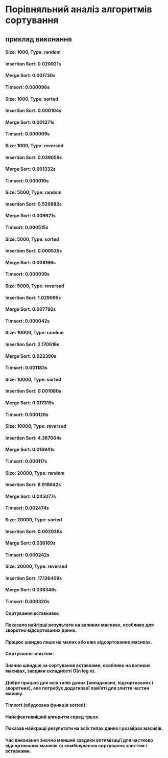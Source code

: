 # Порівняльний аналіз алгоритмів сортування

## приклад виконання

#### Size: 1000, Type: random
#### Insertion Sort: 0.020021s
#### Merge Sort: 0.001730s
#### Timsort: 0.000096s

#### Size: 1000, Type: sorted
#### Insertion Sort: 0.000104s
#### Merge Sort: 0.001371s
#### Timsort: 0.000009s

#### Size: 1000, Type: reversed
#### Insertion Sort: 0.039059s
#### Merge Sort: 0.001332s
#### Timsort: 0.000010s

#### Size: 5000, Type: random
#### Insertion Sort: 0.529882s
#### Merge Sort: 0.009921s
#### Timsort: 0.000515s

#### Size: 5000, Type: sorted
#### Insertion Sort: 0.000535s
#### Merge Sort: 0.008166s
#### Timsort: 0.000039s

#### Size: 5000, Type: reversed
#### Insertion Sort: 1.029095s
#### Merge Sort: 0.007792s
#### Timsort: 0.000042s

#### Size: 10000, Type: random
#### Insertion Sort: 2.170616s
#### Merge Sort: 0.022390s
#### Timsort: 0.001183s

#### Size: 10000, Type: sorted
#### Insertion Sort: 0.001080s
#### Merge Sort: 0.017315s
#### Timsort: 0.000126s

#### Size: 10000, Type: reversed
#### Insertion Sort: 4.387064s
#### Merge Sort: 0.016941s
#### Timsort: 0.000117s

#### Size: 20000, Type: random
#### Insertion Sort: 8.918642s
#### Merge Sort: 0.045077s
#### Timsort: 0.002474s

#### Size: 20000, Type: sorted
#### Insertion Sort: 0.002038s
#### Merge Sort: 0.036169s
#### Timsort: 0.000242s

#### Size: 20000, Type: reversed
#### Insertion Sort: 17.136409s
#### Merge Sort: 0.038346s
#### Timsort: 0.000320s

#### Сортування вставками:
#### Показало найгірші результати на великих масивах, особливо для зворотно відсортованих даних.
#### Працює швидко лише на малих або вже відсортованих масивах.

#### Сортування злиттям:
#### Значно швидше за сортування вставками, особливо на великих масивах, завдяки складності O(n log n).
#### Добре працює для всіх типів даних (випадкових, відсортованих і зворотних), але потребує додаткової пам’яті для злиття частин масиву.

#### Timsort (вбудована функція sorted):
#### Найефективніший алгоритм серед трьох.
#### Показав найкращі результати на всіх типах даних і розмірах масивів.
#### Час виконання значно менший завдяки оптимізації для частково відсортованих масивів та комбінуванню сортування злиттям і вставками.
